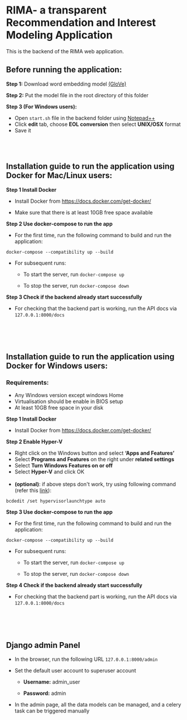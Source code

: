 # RIMA- a transparent Recommendation and Interest Modeling Application
This is the backend of the RIMA web application.

## Before running the application:

**Step 1:**  Download word embedding model [(GloVe)](https://drivegoogle.com/file/d/1FfQgEjR6q1NyFsD_-kOdBCHMXB2QmNxN/view?usp=sharing) 

**Step 2:** Put the model file in the root directory of this folder

**Step 3 (For Windows users):** 
- Open `start.sh` file in the backend folder using [Notepad++](https://notepad-plus-plus.org/) 
- Click **edit** tab, choose **EOL conversion** then select **UNIX/OSX** format
- Save it 

<br>
<br>

## Installation guide to run the application using Docker for **Mac/Linux** users:

**Step 1 Install Docker**

- Install Docker from https://docs.docker.com/get-docker/

- Make sure that there is at least 10GB free space available


**Step 2 Use docker-compose to run the app**

- For the first time, run the following command to build and run the application:

```
docker-compose --compatibility up --build
```
- For subsequent runs:

    - To start the server, run `docker-compose up`

    - To stop the server,  run `docker-compose down`

**Step 3 Check if the backend already start successfully**

- For checking that the backend part is working, run the API docs via `127.0.0.1:8000/docs`

<br>
<br>
<br>

## Installation guide to run the application using Docker for **Windows** users:

### Requirements: 
- Any Windows version except windows Home
- Virtualisation should be enable in BIOS setup
- At least 10GB free space in your disk

**Step 1 Install Docker**

- Install Docker from https://docs.docker.com/get-docker/


**Step 2 Enable Hyper-V**

- Right click on the Windows button and select **‘Apps and Features’**
- Select **Programs and Features** on the right under **related settings**
- Select **Turn Windows Features on or off**
- Select **Hyper-V** and click OK
<br> <br>
- **(optional)**: if above steps don't work, try using following command (refer this [link](https://stackoverflow.com/questions/39684974/docker-for-windows-error-hardware-assisted-virtualization-and-data-execution-p)):
```
bcdedit /set hypervisorlaunchtype auto
```



**Step 3 Use docker-compose to run the app**

- For the first time, run the following command to build and run the application:

```
docker-compose --compatibility up --build
```
- For subsequent runs:

    - To start the server, run `docker-compose up`

    - To stop the server, run `docker-compose down`

**Step 4 Check if the backend already start successfully**

- For checking that the backend part is working, run the API docs via `127.0.0.1:8000/docs`

<br>
<br>
<br>

## Django admin Panel

- In the browser, run the following URL `127.0.0.1:8000/admin`  
- Set the default user account to superuser account

    - **Username:** admin_user

    - **Password:** admin

- In the admin page, all the data models can be managed, and a celery task can be triggered manually 


